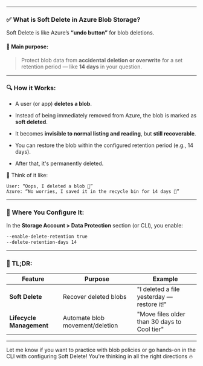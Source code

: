 

---

### ✅ What is **Soft Delete** in Azure Blob Storage?

Soft Delete is like Azure’s **“undo button”** for blob deletions.

#### 🎯 Main purpose:

> Protect blob data from **accidental deletion or overwrite** for a set retention period — like **14 days** in your question.

---

### 🔍 How it Works:

- A user (or app) **deletes a blob**.
    
- Instead of being immediately removed from Azure, the blob is marked as **soft deleted**.
    
- It becomes **invisible to normal listing and reading**, but **still recoverable**.
    
- You can restore the blob within the configured retention period (e.g., 14 days).
    
- After that, it's permanently deleted.
    

📌 Think of it like:

```
User: “Oops, I deleted a blob 😬”
Azure: “No worries, I saved it in the recycle bin for 14 days 💾”
```

---

### 🔧 Where You Configure It:

In the **Storage Account > Data Protection** section (or CLI), you enable:

```bash
--enable-delete-retention true
--delete-retention-days 14
```


---

### 🧠 TL;DR:

|Feature|Purpose|Example|
|---|---|---|
|**Soft Delete**|Recover deleted blobs|"I deleted a file yesterday — restore it!"|
|**Lifecycle Management**|Automate blob movement/deletion|"Move files older than 30 days to Cool tier"|

---

Let me know if you want to practice with blob policies or go hands-on in the CLI with configuring Soft Delete! You're thinking in all the right directions 🔥